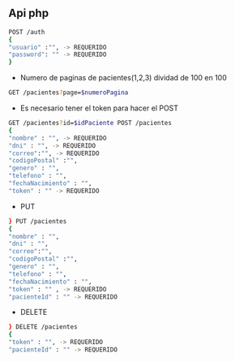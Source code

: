 ## Api php
```sh
POST /auth
{
"usuario" :"", -> REQUERIDO
"password": "" -> REQUERIDO
}
```
- Numero de paginas de pacientes(1,2,3) dividad de 100 en 100
```sh
GET /pacientes?page=$numeroPagina
```
- Es necesario tener el token para hacer el POST
```sh
GET /pacientes?id=$idPaciente POST /pacientes
{
"nombre" : "", -> REQUERIDO
"dni" : "", -> REQUERIDO
"correo":"", -> REQUERIDO
"codigoPostal" :"",
"genero" : "",
"telefono" : "",
"fechaNacimiento" : "",
"token" : "" -> REQUERIDO
```
- PUT
```sh
} PUT /pacientes
{
"nombre" : "",
"dni" : "",
"correo":"",
"codigoPostal" :"",
"genero" : "",
"telefono" : "",
"fechaNacimiento" : "",
"token" : "" , -> REQUERIDO
"pacienteId" : "" -> REQUERIDO
```
- DELETE
```sh
} DELETE /pacientes
{
"token" : "", -> REQUERIDO
"pacienteId" : "" -> REQUERIDO
```
